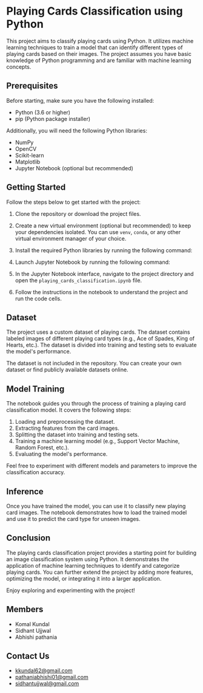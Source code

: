 # Playing Cards Classification using Python

This project aims to classify playing cards using Python. It utilizes machine learning techniques to train a model that can identify different types of playing cards based on their images. The project assumes you have basic knowledge of Python programming and are familiar with machine learning concepts.

## Prerequisites

Before starting, make sure you have the following installed:
- Python (3.6 or higher)
- pip (Python package installer)

Additionally, you will need the following Python libraries:
- NumPy
- OpenCV
- Scikit-learn
- Matplotlib
- Jupyter Notebook (optional but recommended)

## Getting Started

Follow the steps below to get started with the project:

1. Clone the repository or download the project files.
2. Create a new virtual environment (optional but recommended) to keep your dependencies isolated. You can use `venv`, `conda`, or any other virtual environment manager of your choice.
3. Install the required Python libraries by running the following command:

4. Launch Jupyter Notebook by running the following command:


5. In the Jupyter Notebook interface, navigate to the project directory and open the `playing_cards_classification.ipynb` file.
6. Follow the instructions in the notebook to understand the project and run the code cells.

## Dataset

The project uses a custom dataset of playing cards. The dataset contains labeled images of different playing card types (e.g., Ace of Spades, King of Hearts, etc.). The dataset is divided into training and testing sets to evaluate the model's performance.

The dataset is not included in the repository. You can create your own dataset or find publicly available datasets online.

## Model Training

The notebook guides you through the process of training a playing card classification model. It covers the following steps:
1. Loading and preprocessing the dataset.
2. Extracting features from the card images.
3. Splitting the dataset into training and testing sets.
4. Training a machine learning model (e.g., Support Vector Machine, Random Forest, etc.).
5. Evaluating the model's performance.

Feel free to experiment with different models and parameters to improve the classification accuracy.

## Inference

Once you have trained the model, you can use it to classify new playing card images. The notebook demonstrates how to load the trained model and use it to predict the card type for unseen images.

## Conclusion

The playing cards classification project provides a starting point for building an image classification system using Python. It demonstrates the application of machine learning techniques to identify and categorize playing cards. You can further extend the project by adding more features, optimizing the model, or integrating it into a larger application.

Enjoy exploring and experimenting with the project!

## Members
- Komal Kundal
- Sidhant Ujjwal
- Abhishi pathania
## Contact Us
- kkundal62@gmail.com
- pathaniabhishi01@gmail.com
- sidhantujjwal@gmail.com
